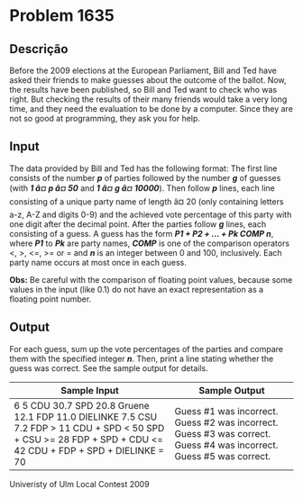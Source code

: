 # Problem 1635

Descrição
----------

Before the 2009 elections at the European Parliament, Bill and Ted have asked their friends to make guesses about the outcome of the ballot. Now, the results have been published, so Bill and Ted want to check who was right. But checking the results of their many friends would take a very long time, and they need the evaluation to be done by a computer. Since they are not so good at programming, they ask you for help.

Input
-----

The data provided by Bill and Ted has the following format: The first line consists of the number ***p*** of parties followed by the number ***g*** of guesses (with ***1 â¤ p â¤ 50*** and ***1 â¤ g â¤ 10000***). Then follow ***p*** lines, each line consisting of a unique party name of length â¤ 20 (only containing letters a-z, A-Z and digits 0-9) and the achieved vote percentage of this party with one digit after the decimal point. After the parties follow ***g*** lines, each consisting of a guess. A guess has the form ***P1 + P2 + ... + Pk COMP n***, where ***P1*** to ***Pk*** are party names, ***COMP*** is one of the comparison operators <, >, <=, >= or = and ***n*** is an integer between 0 and 100, inclusively. Each party name occurs at most once in each guess.

**Obs:** Be careful with the comparison of floating point values, because some values in the input (like 0.1) do not have an exact representation as a floating point number.

Output
------

For each guess, sum up the vote percentages of the parties and compare them with the specified integer ***n***. Then, print a line stating whether the guess was correct. See the sample output for details.


| Sample Input | Sample Output |
| --- | --- |
| 6 5  CDU 30.7  SPD 20.8  Gruene 12.1  FDP 11.0  DIELINKE 7.5  CSU 7.2  FDP > 11  CDU + SPD < 50  SPD + CSU >= 28  FDP + SPD + CDU <= 42  CDU + FDP + SPD + DIELINKE = 70 | Guess #1 was incorrect. Guess #2 was incorrect. Guess #3 was correct. Guess #4 was incorrect. Guess #5 was correct. |

Univeristy of Ulm Local Contest 2009

